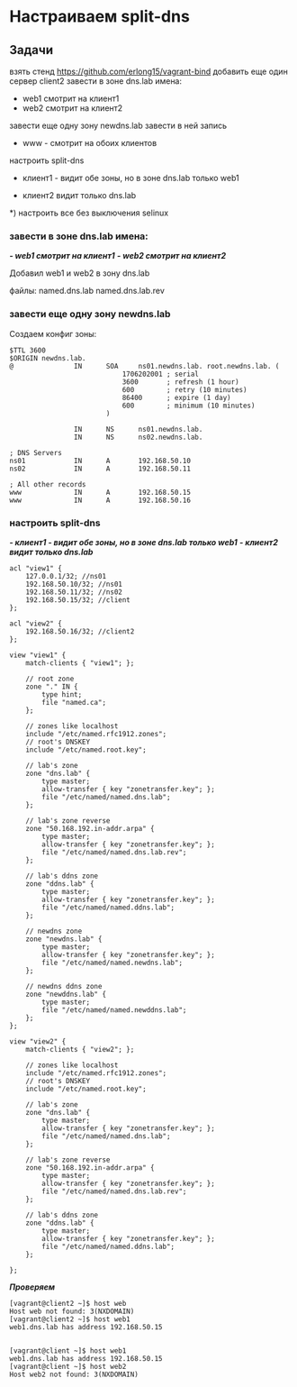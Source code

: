 # Настраиваем split-dns

## Задачи
взять стенд https://github.com/erlong15/vagrant-bind
добавить еще один сервер client2
завести в зоне dns.lab имена:
- web1 смотрит на клиент1
- web2 смотрит на клиент2

завести еще одну зону newdns.lab
завести в ней запись
- www - смотрит на обоих клиентов

настроить split-dns
- клиент1 - видит обе зоны, но в зоне dns.lab только web1

- клиент2 видит только dns.lab

*) настроить все без выключения selinux


### завести в зоне dns.lab имена:
   ***- web1 смотрит на клиент1***
   ***- web2 смотрит на клиент2***

Добавил web1 и web2 в зону dns.lab

файлы:
named.dns.lab
named.dns.lab.rev


### завести еще одну зону newdns.lab

Создаем конфиг зоны:
```
$TTL 3600
$ORIGIN newdns.lab.
@               IN      SOA     ns01.newdns.lab. root.newdns.lab. (
                            1706202001 ; serial
                            3600       ; refresh (1 hour)
                            600        ; retry (10 minutes)
                            86400      ; expire (1 day)
                            600        ; minimum (10 minutes)
                        )

                IN      NS      ns01.newdns.lab.
                IN      NS      ns02.newdns.lab.

; DNS Servers
ns01            IN      A       192.168.50.10
ns02            IN      A       192.168.50.11

; All other records
www             IN      A       192.168.50.15
www             IN      A       192.168.50.16
```


### настроить split-dns

   ***- клиент1 - видит обе зоны, но в зоне dns.lab только web1***
   ***- клиент2 видит только dns.lab***

```
acl "view1" {
    127.0.0.1/32; //ns01
    192.168.50.10/32; //ns01
    192.168.50.11/32; //ns02
    192.168.50.15/32; //client
};

acl "view2" {
    192.168.50.16/32; //client2
};
```

```
view "view1" {
    match-clients { "view1"; };

    // root zone
    zone "." IN {
        type hint;
        file "named.ca";
    };

    // zones like localhost
    include "/etc/named.rfc1912.zones";
    // root's DNSKEY
    include "/etc/named.root.key";

    // lab's zone
    zone "dns.lab" {
        type master;
        allow-transfer { key "zonetransfer.key"; };
        file "/etc/named/named.dns.lab";
    };

    // lab's zone reverse
    zone "50.168.192.in-addr.arpa" {
        type master;
        allow-transfer { key "zonetransfer.key"; };
        file "/etc/named/named.dns.lab.rev";
    };

    // lab's ddns zone
    zone "ddns.lab" {
        type master;
        allow-transfer { key "zonetransfer.key"; };
        file "/etc/named/named.ddns.lab";
    };

    // newdns zone
    zone "newdns.lab" {
        type master;
        allow-transfer { key "zonetransfer.key"; };
        file "/etc/named/named.newdns.lab";
    };

    // newdns ddns zone
    zone "newddns.lab" {
        type master;
        file "/etc/named/named.newddns.lab";
    };
};

view "view2" {
    match-clients { "view2"; };

    // zones like localhost
    include "/etc/named.rfc1912.zones";
    // root's DNSKEY
    include "/etc/named.root.key";

    // lab's zone
    zone "dns.lab" {
        type master;
        allow-transfer { key "zonetransfer.key"; };
        file "/etc/named/named.dns.lab";
    };

    // lab's zone reverse
    zone "50.168.192.in-addr.arpa" {
        type master;
        allow-transfer { key "zonetransfer.key"; };
        file "/etc/named/named.dns.lab.rev";
    };

    // lab's ddns zone
    zone "ddns.lab" {
        type master;
        allow-transfer { key "zonetransfer.key"; };
        file "/etc/named/named.ddns.lab";
    };

};

```
***Проверяем***

```
[vagrant@client2 ~]$ host web
Host web not found: 3(NXDOMAIN)
[vagrant@client2 ~]$ host web1
web1.dns.lab has address 192.168.50.15


[vagrant@client ~]$ host web1
web1.dns.lab has address 192.168.50.15
[vagrant@client ~]$ host web2
Host web2 not found: 3(NXDOMAIN)
```
